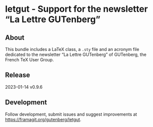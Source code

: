 letgut - Support for the newsletter “La Lettre GUTenberg”
=========================================================

About
-------
This bundle includes a LaTeX class, a `.sty` file and an acronym file dedicated
to the newsletter “La Lettre GUTenberg” of GUTenberg, the French TeX User Group.

Release
-------
2023-01-14 v0.9.6

Development
-----------
Follow development, submit issues and suggest improvements at
https://framagit.org/gutenberg/letgut.
